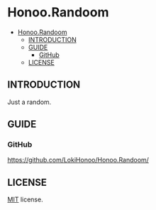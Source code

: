 # Honoo.Randoom

- [Honoo.Randoom](#honoorandoom)
  - [INTRODUCTION](#introduction)
  - [GUIDE](#guide)
    - [GitHub](#github)
  - [LICENSE](#license)

## INTRODUCTION

Just a random.

## GUIDE

### GitHub

<https://github.com/LokiHonoo/Honoo.Randoom/>

## LICENSE

[MIT](LICENSE) license.
